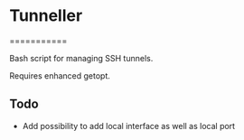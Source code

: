 # Tunneller
===========

Bash script for managing SSH tunnels.

Requires enhanced getopt.


Todo
-----
- Add possibility to add local interface as well as local port